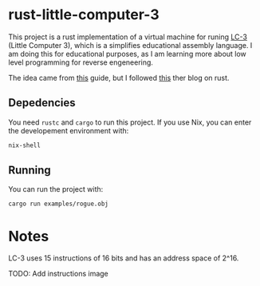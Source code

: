 # rust-little-computer-3

This project is a rust implementation of a virtual machine for runing 
[LC-3](https://en.wikipedia.org/wiki/Little_Computer_3) (Little Computer 3), 
which is a simplifies educational assembly language. I am doing this for 
educational purposes, as I am learning more about low level programming 
for reverse engeneering.

The idea came from [this](https://www.rodrigoaraujo.me/posts/lets-build-an-lc-3-virtual-machine/)
guide, but I followed
[this](https://www.rodrigoaraujo.me/posts/lets-build-an-lc-3-virtual-machine/) ther blog
on rust.

## Depedencies

You need `rustc` and `cargo` to run this project. If you use Nix, you can enter
the developement environment with:
```bash
nix-shell
```

## Running

You can run the project with:
```bash
cargo run examples/rogue.obj
```

# Notes

LC-3 uses 15 instructions of 16 bits and has an address space of 2^16.

TODO: Add instructions image
